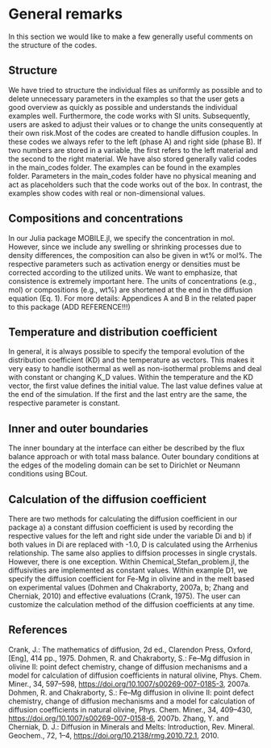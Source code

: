 # General remarks

In this section we would like to make a few generally useful comments on the structure of the codes. 

## Structure
We have tried to structure the individual files as uniformly as possible and to delete unnecessary parameters in the examples so that the user gets a good overview as quickly as possible and understands the individual examples well. Furthermore, the code works with SI units. Subsequently, users are asked to adjust their values or to change the units consequently at their own risk.Most of the codes are created to handle diffusion couples. In these codes we always refer to the left (phase A) and right side (phase B). If two numbers are stored in a variable, the first refers to the left material and the second to the right material. We have also stored generally valid codes in the main_codes folder. The examples can be found in the examples folder. Parameters in the main_codes folder have no physical meaning and act as placeholders such that the code works out of the box. In contrast, the examples show codes with real or non-dimensional values.

## Compositions and concentrations
In our Julia package MOBILE.jl, we specify the concentration in mol. However, since we include any swelling or shrinking processes due to density differences, the composition can also be given in wt% or mol%. The respective parameters such as activation energy or densities must be corrected according to the utilized units. We want to emphasize, that consistence is extremely important here. The units of concentrations (e.g., mol) or compositions (e.g., wt%) are shortened at the end in the diffusion equation (Eq. 1). For more details: Appendices A and B in the related paper to this package (ADD REFERENCE!!!)

## Temperature and distribution coefficient
In general, it is always possible to specify the temporal evolution of the distribution coefficient (KD) and the temperature as vectors. This makes it very easy to handle isothermal as well as non-isothermal problems and deal with constant or changing K_D values. Within the temperature and the KD vector, the first value defines the initial value. The last value defines value at the end of the simulation. If the first and the last entry are the same, the respective parameter is constant. 

## Inner and outer boundaries
The inner boundary at the interface can either be described by the flux balance approach or with total mass balance. Outer boundary conditions at the edges of the modeling domain can be set to Dirichlet or Neumann conditions using BCout. 

## Calculation of the diffusion coefficient
There are two methods for calculating the diffusion coefficient in our package a) a constant diffusion coefficient is used by recording the respective values for the left and right side under the variable Di and b) if both values in Di are replaced with -1.0, D is calculated using the Arrhenius relationship. The same also applies to diffsion processes in single crystals. However, there is one exception. Within Chemical_Stefan_problem.jl, the diffusivities are implemented as constant values.  Within example D1, we specify the diffusion coefficient for Fe-Mg in olivine and in the melt based on experimental values (Dohmen and Chakraborty, 2007a, b; Zhang and Cherniak, 2010) and effective evaluations (Crank, 1975). The user can customize the calculation method of the diffusion coefficients at any time.

## References
Crank, J.: The mathematics of diffusion, 2d ed., Clarendon Press, Oxford, [Eng], 414 pp., 1975.
Dohmen, R. and Chakraborty, S.: Fe–Mg diffusion in olivine II: point defect chemistry, change of diffusion mechanisms and a model for calculation of diffusion coefficients in natural olivine, Phys. Chem. Miner., 34, 597–598, https://doi.org/10.1007/s00269-007-0185-3, 2007a.
Dohmen, R. and Chakraborty, S.: Fe–Mg diffusion in olivine II: point defect chemistry, change of diffusion mechanisms and a model for calculation of diffusion coefficients in natural olivine, Phys. Chem. Miner., 34, 409–430, https://doi.org/10.1007/s00269-007-0158-6, 2007b.
Zhang, Y. and Cherniak, D. J.: Diffusion in Minerals and Melts: Introduction, Rev. Mineral. Geochem., 72, 1–4, https://doi.org/10.2138/rmg.2010.72.1, 2010.

